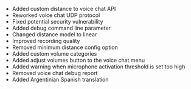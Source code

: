 - Added custom distance to voice chat API
- Reworked voice chat UDP protocol
- Fixed potential security vulnerability
- Added debug command line parameter
- Changed distance model to linear
- Improved recording quality
- Removed minimum distance config option
- Added custom volume categories
- Added adjust volumes button to the voice chat menu
- Added warning when microphone activation threshold is set too high
- Removed voice chat debug report
- Added Argentinian Spanish translation